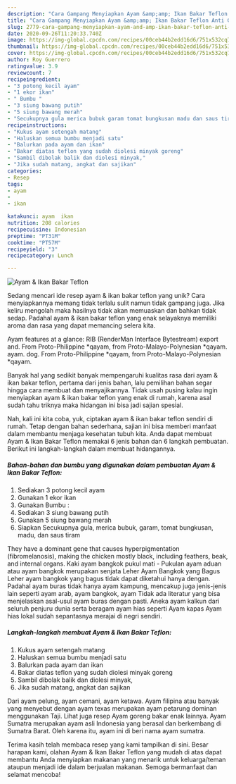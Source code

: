 ```yaml
---
description: "Cara Gampang Menyiapkan Ayam &amp;amp; Ikan Bakar Teflon Anti Gagal"
title: "Cara Gampang Menyiapkan Ayam &amp;amp; Ikan Bakar Teflon Anti Gagal"
slug: 2779-cara-gampang-menyiapkan-ayam-and-amp-ikan-bakar-teflon-anti-gagal
date: 2020-09-26T11:20:33.740Z
image: https://img-global.cpcdn.com/recipes/00ceb44b2edd16d6/751x532cq70/ayam-ikan-bakar-teflon-foto-resep-utama.jpg
thumbnail: https://img-global.cpcdn.com/recipes/00ceb44b2edd16d6/751x532cq70/ayam-ikan-bakar-teflon-foto-resep-utama.jpg
cover: https://img-global.cpcdn.com/recipes/00ceb44b2edd16d6/751x532cq70/ayam-ikan-bakar-teflon-foto-resep-utama.jpg
author: Roy Guerrero
ratingvalue: 3.9
reviewcount: 7
recipeingredient:
- "3 potong kecil ayam"
- "1 ekor ikan"
- " Bumbu "
- "3 siung bawang putih"
- "5 siung bawang merah"
- "Secukupnya gula merica bubuk garam tomat bungkusan madu dan saus tiram"
recipeinstructions:
- "Kukus ayam setengah matang"
- "Haluskan semua bumbu menjadi satu"
- "Balurkan pada ayam dan ikan"
- "Bakar diatas teflon yang sudah diolesi minyak goreng"
- "Sambil dibolak balik dan diolesi minyak,"
- "Jika sudah matang, angkat dan sajikan"
categories:
- Resep
tags:
- ayam
- 
- ikan

katakunci: ayam  ikan 
nutrition: 208 calories
recipecuisine: Indonesian
preptime: "PT31M"
cooktime: "PT57M"
recipeyield: "3"
recipecategory: Lunch

---
```



![Ayam &amp; Ikan Bakar Teflon](https://img-global.cpcdn.com/recipes/00ceb44b2edd16d6/751x532cq70/ayam-ikan-bakar-teflon-foto-resep-utama.jpg)

Sedang mencari ide resep ayam &amp; ikan bakar teflon yang unik? Cara menyiapkannya memang tidak terlalu sulit namun tidak gampang juga. Jika keliru mengolah maka hasilnya tidak akan memuaskan dan bahkan tidak sedap. Padahal ayam &amp; ikan bakar teflon yang enak selayaknya memiliki aroma dan rasa yang dapat memancing selera kita.

Ayam features at a glance: RIB (RenderMan Interface Bytestream) export and. From Proto-Philippine *qayam, from Proto-Malayo-Polynesian *qayam. ayam. dog. From Proto-Philippine *qayam, from Proto-Malayo-Polynesian *qayam.

Banyak hal yang sedikit banyak mempengaruhi kualitas rasa dari ayam &amp; ikan bakar teflon, pertama dari jenis bahan, lalu pemilihan bahan segar hingga cara membuat dan menyajikannya. Tidak usah pusing kalau ingin menyiapkan ayam &amp; ikan bakar teflon yang enak di rumah, karena asal sudah tahu triknya maka hidangan ini bisa jadi sajian spesial.


Nah, kali ini kita coba, yuk, ciptakan ayam &amp; ikan bakar teflon sendiri di rumah. Tetap dengan bahan sederhana, sajian ini bisa memberi manfaat dalam membantu menjaga kesehatan tubuh kita. Anda dapat membuat Ayam &amp; Ikan Bakar Teflon memakai 6 jenis bahan dan 6 langkah pembuatan. Berikut ini langkah-langkah dalam membuat hidangannya.

<!--inarticleads1-->

##### Bahan-bahan dan bumbu yang digunakan dalam pembuatan Ayam &amp; Ikan Bakar Teflon:

1. Sediakan 3 potong kecil ayam
1. Gunakan 1 ekor ikan
1. Gunakan  Bumbu :
1. Sediakan 3 siung bawang putih
1. Gunakan 5 siung bawang merah
1. Siapkan Secukupnya gula, merica bubuk, garam, tomat bungkusan, madu, dan saus tiram


They have a dominant gene that causes hyperpigmentation (fibromelanosis), making the chicken mostly black, including feathers, beak, and internal organs. Kaki ayam bangkok pukul mati - Pukulan ayam aduan atau ayam bangkok merupakan senjata Leher Ayam Bangkok yang Bagus Leher ayam bangkok yang bagus tidak dapat diketahui hanya dengan. Padahal ayam buras tidak hanya ayam kampung, mencakup juga jenis-jenis lain seperti ayam arab, ayam bangkok, ayam Tidak ada literatur yang bisa menjelaskan asal-usul ayam buras dengan pasti. Aneka ayam kalkun dari seluruh penjuru dunia serta beragam ayam hias seperti Ayam kapas Ayam hias lokal sudah sepantasnya merajai di negri sendiri. 

<!--inarticleads2-->

##### Langkah-langkah membuat Ayam &amp; Ikan Bakar Teflon:

1. Kukus ayam setengah matang
1. Haluskan semua bumbu menjadi satu
1. Balurkan pada ayam dan ikan
1. Bakar diatas teflon yang sudah diolesi minyak goreng
1. Sambil dibolak balik dan diolesi minyak,
1. Jika sudah matang, angkat dan sajikan


Dari ayam pelung, ayam cemani, ayam ketawa. Ayam filipina atau banyak yang menyebut dengan ayam texas merupakan ayam petarung dominan menggunakan Taji. Lihat juga resep Ayam goreng bakar enak lainnya. Ayam Sumatra merupakan ayam asli Indonesia yang berasal dan berkembang di Sumatra Barat. Oleh karena itu, ayam ini di beri nama ayam sumatra. 

Terima kasih telah membaca resep yang kami tampilkan di sini. Besar harapan kami, olahan Ayam &amp; Ikan Bakar Teflon yang mudah di atas dapat membantu Anda menyiapkan makanan yang menarik untuk keluarga/teman ataupun menjadi ide dalam berjualan makanan. Semoga bermanfaat dan selamat mencoba!
